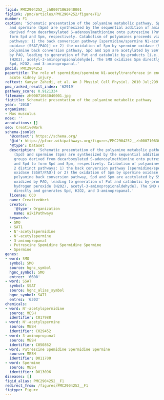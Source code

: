 ```yaml
---
figid: PMC2904252__zh00071063040001
figlink: /pmc/articles/PMC2904252/figure/F1/
number: F1
caption: 'Schematic presentation of the polyamine metabolic pathway. Spermidine (Spd)
  and spermine (Spm) are synthesized by the sequential addition of aminopropyl groups
  derived from decarboxylated S-adenosylmethionine onto putrescine (Put) and Spd to
  form Spd and Spm, respectively. Catabolism of polyamines proceeds via 2 distinct
  pathways: 1) the back conversion pathway [spermidine/spermine N1-acetyltransferase/polyamine
  oxidase (SSAT/PAO)] or 2) the oxidation of Spm by spermine oxidase (SMO). In the
  polyamine back conversion pathway, Spd and Spm are acetylated by SSAT and then oxidized
  by PAO, leading to generation of Put and catabolic by-products [i.e., hydrogen peroxide
  (H2O2), acetyl-3-aminopropionaldehyde]. The SMO oxidizes Spm directly and generates
  Spd, H2O2, and 3-aminopropanal.'
pmcid: PMC2904252
papertitle: The role of spermidine/spermine N1-acetyltransferase in endotoxin-induced
  acute kidney injury.
reftext: Kamyar Zahedi, et al. Am J Physiol Cell Physiol. 2010 Jul;299(1):C164-C174.
pmc_ranked_result_index: '62919'
pathway_score: 0.9121334
filename: zh00071063040001.jpg
figtitle: Schematic presentation of the polyamine metabolic pathway
year: '2010'
organisms:
- Mus musculus
ndex: ''
annotations: []
seo: CreativeWork
schema-jsonld:
  '@context': https://schema.org/
  '@id': https://pfocr.wikipathways.org/figures/PMC2904252__zh00071063040001.html
  '@type': Dataset
  description: 'Schematic presentation of the polyamine metabolic pathway. Spermidine
    (Spd) and spermine (Spm) are synthesized by the sequential addition of aminopropyl
    groups derived from decarboxylated S-adenosylmethionine onto putrescine (Put)
    and Spd to form Spd and Spm, respectively. Catabolism of polyamines proceeds via
    2 distinct pathways: 1) the back conversion pathway [spermidine/spermine N1-acetyltransferase/polyamine
    oxidase (SSAT/PAO)] or 2) the oxidation of Spm by spermine oxidase (SMO). In the
    polyamine back conversion pathway, Spd and Spm are acetylated by SSAT and then
    oxidized by PAO, leading to generation of Put and catabolic by-products [i.e.,
    hydrogen peroxide (H2O2), acetyl-3-aminopropionaldehyde]. The SMO oxidizes Spm
    directly and generates Spd, H2O2, and 3-aminopropanal.'
  license: CC0
  name: CreativeWork
  creator:
    '@type': Organization
    name: WikiPathways
  keywords:
  - SMO
  - SAT1
  - N'-acetylspermidine
  - N'-acetylspermine
  - 3-aminopropanal
  - Putrescine Spemidine Spermidine Spermine
  - Spermine
genes:
- word: SMO
  symbol: SMO
  source: hgnc_symbol
  hgnc_symbol: SMO
  entrez: '6608'
- word: SSAT
  symbol: SSAT
  source: hgnc_alias_symbol
  hgnc_symbol: SAT1
  entrez: '6303'
chemicals:
- word: N'-acetylspermidine
  source: MESH
  identifier: C017988
- word: N'-acetylspermine
  source: MESH
  identifier: C029452
- word: 3-aminopropanal
  source: MESH
  identifier: C050862
- word: Putrescine Spemidine Spermidine Spermine
  source: MESH
  identifier: D011700
- word: Spermine
  source: MESH
  identifier: D013096
diseases: []
figid_alias: PMC2904252__F1
redirect_from: /figures/PMC2904252__F1
figtype: Figure
---
```

